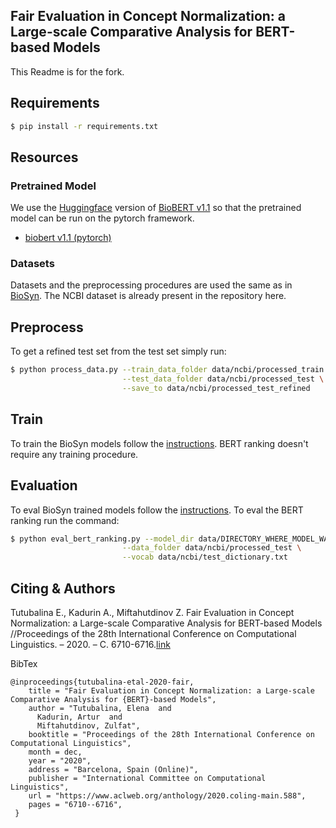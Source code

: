 Fair Evaluation in Concept Normalization: a Large-scale Comparative Analysis for BERT-based Models
---

This Readme is for the fork.

## Requirements
```bash
$ pip install -r requirements.txt
```

## Resources

### Pretrained Model
We use the [Huggingface](https://github.com/huggingface/transformers) version of [BioBERT v1.1](https://github.com/dmis-lab/biobert) so that the pretrained model can be run on the pytorch framework.

- [biobert v1.1 (pytorch)](https://huggingface.co/dmis-lab/biobert-v1.1)

### Datasets

Datasets and the preprocessing procedures are used the same as in [BioSyn](https://github.com/dmis-lab/BioSyn). The NCBI dataset is already present in the repository here.


## Preprocess

To get a refined test set from the test set simply run:

```bash
$ python process_data.py --train_data_folder data/ncbi/processed_train \
                         --test_data_folder data/ncbi/processed_test \
                         --save_to data/ncbi/processed_test_refined

```

## Train

To train the BioSyn models follow the [instructions](https://github.com/dmis-lab/BioSyn). BERT ranking doesn't require any training procedure.
## Evaluation

To eval BioSyn trained models follow the [instructions](https://github.com/dmis-lab/BioSyn). 
To eval the BERT ranking run the command:

```bash
$ python eval_bert_ranking.py --model_dir data/DIRECTORY_WHERE_MODEL_WAS_DOWNLOADED \
                         --data_folder data/ncbi/processed_test \
                         --vocab data/ncbi/test_dictionary.txt

```

## Citing & Authors
Tutubalina E., Kadurin A., Miftahutdinov Z. Fair Evaluation in Concept Normalization: a Large-scale Comparative Analysis for BERT-based Models 
//Proceedings of the 28th International Conference on Computational Linguistics. – 2020. – С. 6710-6716.[link](https://www.aclweb.org/anthology/2020.coling-main.588/)


BibTex

```
@inproceedings{tutubalina-etal-2020-fair,
    title = "Fair Evaluation in Concept Normalization: a Large-scale Comparative Analysis for {BERT}-based Models",
    author = "Tutubalina, Elena  and
      Kadurin, Artur  and
      Miftahutdinov, Zulfat",
    booktitle = "Proceedings of the 28th International Conference on Computational Linguistics",
    month = dec,
    year = "2020",
    address = "Barcelona, Spain (Online)",
    publisher = "International Committee on Computational Linguistics",
    url = "https://www.aclweb.org/anthology/2020.coling-main.588",
    pages = "6710--6716",
 }
```
